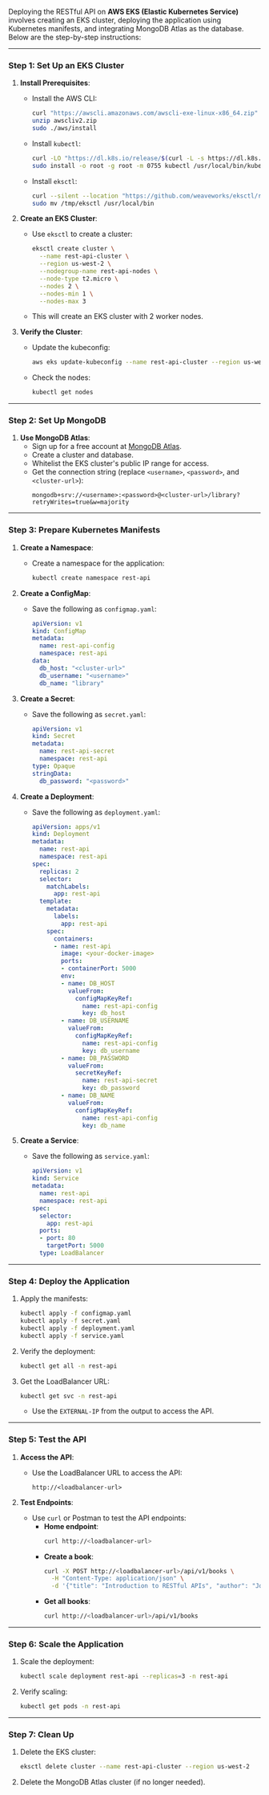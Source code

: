 Deploying the RESTful API on **AWS EKS (Elastic Kubernetes Service)** involves creating an EKS cluster, deploying the application using Kubernetes manifests, and integrating MongoDB Atlas as the database. Below are the step-by-step instructions:

---

### **Step 1: Set Up an EKS Cluster**
1. **Install Prerequisites**:
   - Install the AWS CLI:
     ```bash
     curl "https://awscli.amazonaws.com/awscli-exe-linux-x86_64.zip" -o "awscliv2.zip"
     unzip awscliv2.zip
     sudo ./aws/install
     ```
   - Install `kubectl`:
     ```bash
     curl -LO "https://dl.k8s.io/release/$(curl -L -s https://dl.k8s.io/release/stable.txt)/bin/linux/amd64/kubectl"
     sudo install -o root -g root -m 0755 kubectl /usr/local/bin/kubectl
     ```
   - Install `eksctl`:
     ```bash
     curl --silent --location "https://github.com/weaveworks/eksctl/releases/latest/download/eksctl_$(uname -s)_amd64.tar.gz" | tar xz -C /tmp
     sudo mv /tmp/eksctl /usr/local/bin
     ```

2. **Create an EKS Cluster**:
   - Use `eksctl` to create a cluster:
     ```bash
     eksctl create cluster \
       --name rest-api-cluster \
       --region us-west-2 \
       --nodegroup-name rest-api-nodes \
       --node-type t2.micro \
       --nodes 2 \
       --nodes-min 1 \
       --nodes-max 3
     ```
   - This will create an EKS cluster with 2 worker nodes.

3. **Verify the Cluster**:
   - Update the kubeconfig:
     ```bash
     aws eks update-kubeconfig --name rest-api-cluster --region us-west-2
     ```
   - Check the nodes:
     ```bash
     kubectl get nodes
     ```

---

### **Step 2: Set Up MongoDB**
1. **Use MongoDB Atlas**:
   - Sign up for a free account at [MongoDB Atlas](https://www.mongodb.com/cloud/atlas).
   - Create a cluster and database.
   - Whitelist the EKS cluster's public IP range for access.
   - Get the connection string (replace `<username>`, `<password>`, and `<cluster-url>`):
     ```
     mongodb+srv://<username>:<password>@<cluster-url>/library?retryWrites=true&w=majority
     ```

---

### **Step 3: Prepare Kubernetes Manifests**
1. **Create a Namespace**:
   - Create a namespace for the application:
     ```bash
     kubectl create namespace rest-api
     ```

2. **Create a ConfigMap**:
   - Save the following as `configmap.yaml`:
     ```yaml
     apiVersion: v1
     kind: ConfigMap
     metadata:
       name: rest-api-config
       namespace: rest-api
     data:
       db_host: "<cluster-url>"
       db_username: "<username>"
       db_name: "library"
     ```

3. **Create a Secret**:
   - Save the following as `secret.yaml`:
     ```yaml
     apiVersion: v1
     kind: Secret
     metadata:
       name: rest-api-secret
       namespace: rest-api
     type: Opaque
     stringData:
       db_password: "<password>"
     ```

4. **Create a Deployment**:
   - Save the following as `deployment.yaml`:
     ```yaml
     apiVersion: apps/v1
     kind: Deployment
     metadata:
       name: rest-api
       namespace: rest-api
     spec:
       replicas: 2
       selector:
         matchLabels:
           app: rest-api
       template:
         metadata:
           labels:
             app: rest-api
         spec:
           containers:
           - name: rest-api
             image: <your-docker-image>
             ports:
             - containerPort: 5000
             env:
             - name: DB_HOST
               valueFrom:
                 configMapKeyRef:
                   name: rest-api-config
                   key: db_host
             - name: DB_USERNAME
               valueFrom:
                 configMapKeyRef:
                   name: rest-api-config
                   key: db_username
             - name: DB_PASSWORD
               valueFrom:
                 secretKeyRef:
                   name: rest-api-secret
                   key: db_password
             - name: DB_NAME
               valueFrom:
                 configMapKeyRef:
                   name: rest-api-config
                   key: db_name
     ```

5. **Create a Service**:
   - Save the following as `service.yaml`:
     ```yaml
     apiVersion: v1
     kind: Service
     metadata:
       name: rest-api
       namespace: rest-api
     spec:
       selector:
         app: rest-api
       ports:
       - port: 80
         targetPort: 5000
       type: LoadBalancer
     ```

---

### **Step 4: Deploy the Application**
1. Apply the manifests:
   ```bash
   kubectl apply -f configmap.yaml
   kubectl apply -f secret.yaml
   kubectl apply -f deployment.yaml
   kubectl apply -f service.yaml
   ```

2. Verify the deployment:
   ```bash
   kubectl get all -n rest-api
   ```

3. Get the LoadBalancer URL:
   ```bash
   kubectl get svc -n rest-api
   ```
   - Use the `EXTERNAL-IP` from the output to access the API.

---

### **Step 5: Test the API**
1. **Access the API**:
   - Use the LoadBalancer URL to access the API:
     ```
     http://<loadbalancer-url>
     ```

2. **Test Endpoints**:
   - Use `curl` or Postman to test the API endpoints:
     - **Home endpoint**:
       ```bash
       curl http://<loadbalancer-url>
       ```
     - **Create a book**:
       ```bash
       curl -X POST http://<loadbalancer-url>/api/v1/books \
         -H "Content-Type: application/json" \
         -d '{"title": "Introduction to RESTful APIs", "author": "John Doe", "pages": 120}'
       ```
     - **Get all books**:
       ```bash
       curl http://<loadbalancer-url>/api/v1/books
       ```

---

### **Step 6: Scale the Application**
1. Scale the deployment:
   ```bash
   kubectl scale deployment rest-api --replicas=3 -n rest-api
   ```

2. Verify scaling:
   ```bash
   kubectl get pods -n rest-api
   ```

---

### **Step 7: Clean Up**
1. Delete the EKS cluster:
   ```bash
   eksctl delete cluster --name rest-api-cluster --region us-west-2
   ```

2. Delete the MongoDB Atlas cluster (if no longer needed).

